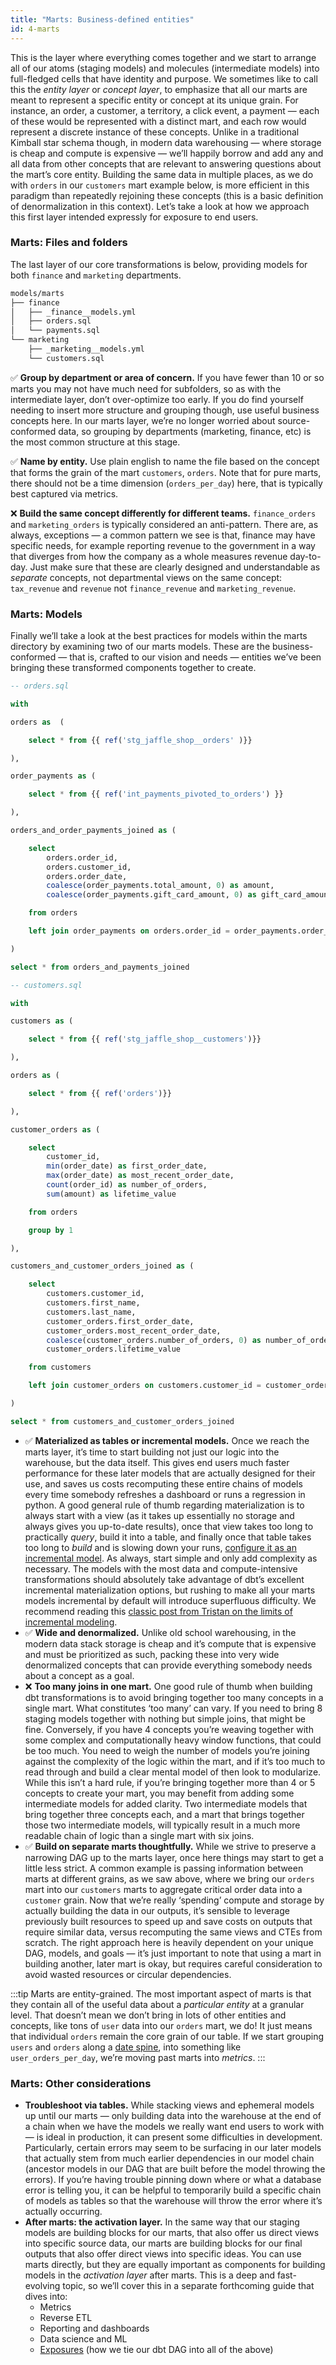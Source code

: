 ```yaml
---
title: "Marts: Business-defined entities"
id: 4-marts
---
```


This is the layer where everything comes together and we start to arrange all of our atoms (staging models) and molecules (intermediate models) into full-fledged cells that have identity and purpose. We sometimes like to call this the *entity* *layer* or *concept layer*, to emphasize that all our marts are meant to represent a specific entity or concept at its unique grain. For instance, an order, a customer, a territory, a click event, a payment — each of these would be represented with a distinct mart, and each row would represent a discrete instance of these concepts. Unlike in a traditional Kimball star schema though, in modern data warehousing — where storage is cheap and compute is expensive — we’ll happily borrow and add any and all data from other concepts that are relevant to answering questions about the mart’s core entity. Building the same data in multiple places, as we do with `orders` in our `customers` mart example below, is more efficient in this paradigm than repeatedly rejoining these concepts (this is a basic definition of denormalization in this context). Let’s take a look at how we approach this first layer intended expressly for exposure to end users.

### Marts: Files and folders

The last layer of our core transformations is below, providing models for both `finance` and `marketing` departments.

```markdown
models/marts
├── finance
│   ├── _finance__models.yml
│   ├── orders.sql
│   └── payments.sql
└── marketing
    ├── _marketing__models.yml
    └── customers.sql
```

✅ **Group by department or area of concern.** If you have fewer than 10 or so marts you may not have much need for subfolders, so as with the intermediate layer, don’t over-optimize too early. If you do find yourself needing to insert more structure and grouping though, use useful business concepts here. In our marts layer, we’re no longer worried about source-conformed data, so grouping by departments (marketing, finance, etc) is the most common structure at this stage.

✅ **Name by entity.** Use plain english to name the file based on the concept that forms the grain of the mart `customers`, `orders`. Note that for pure marts, there should not be a time dimension (`orders_per_day`) here, that is typically best captured via metrics.

❌ **Build the same concept differently for different teams.** `finance_orders` and `marketing_orders` is typically considered an anti-pattern. There are, as always, exceptions — a common pattern we see is that, finance may have specific needs, for example reporting revenue to the government in a way that diverges from how the company as a whole measures revenue day-to-day. Just make sure that these are clearly designed and understandable as *separate* concepts, not departmental views on the same concept: `tax_revenue` and `revenue` not `finance_revenue` and `marketing_revenue`.

### Marts: Models

Finally we’ll take a look at the best practices for models within the marts directory by examining two of our marts models. These are the business-conformed — that is, crafted to our vision and needs — entities we’ve been bringing these transformed components together to create.

```sql
-- orders.sql

with 

orders as  (

    select * from {{ ref('stg_jaffle_shop__orders' )}}

),

order_payments as (

    select * from {{ ref('int_payments_pivoted_to_orders') }}

),

orders_and_order_payments_joined as (

    select
        orders.order_id,
        orders.customer_id,
        orders.order_date,
        coalesce(order_payments.total_amount, 0) as amount,
        coalesce(order_payments.gift_card_amount, 0) as gift_card_amount

    from orders

    left join order_payments on orders.order_id = order_payments.order_id

)

select * from orders_and_payments_joined
```

```sql
-- customers.sql

with 

customers as (

    select * from {{ ref('stg_jaffle_shop__customers')}}

),

orders as (

    select * from {{ ref('orders')}}

),

customer_orders as (

    select
        customer_id,
        min(order_date) as first_order_date,
        max(order_date) as most_recent_order_date,
        count(order_id) as number_of_orders,
        sum(amount) as lifetime_value

    from orders

    group by 1

),

customers_and_customer_orders_joined as (

    select
        customers.customer_id,
        customers.first_name,
        customers.last_name,
        customer_orders.first_order_date,
        customer_orders.most_recent_order_date,
        coalesce(customer_orders.number_of_orders, 0) as number_of_orders,
        customer_orders.lifetime_value

    from customers

    left join customer_orders on customers.customer_id = customer_orders.customer_id

)

select * from customers_and_customer_orders_joined
```

- ✅ **Materialized as tables or incremental models.** Once we reach the marts layer, it’s time to start building not just our logic into the warehouse, but the data itself. This gives end users much faster performance for these later models that are actually designed for their use, and saves us costs recomputing these entire chains of models every time somebody refreshes a dashboard or runs a regression in python. A good general rule of thumb regarding materialization is to always start with a view (as it takes up essentially no storage and always gives you up-to-date results), once that view takes too long to practically *query*, build it into a table, and finally once that table takes too long to *build* and is slowing down your runs, [configure it as an incremental model](https://docs.getdbt.com/docs/building-a-dbt-project/building-models/configuring-incremental-models/). As always, start simple and only add complexity as necessary. The models with the most data and compute-intensive transformations should absolutely take advantage of dbt’s excellent incremental materialization options, but rushing to make all your marts models incremental by default will introduce superfluous difficulty. We recommend reading this [classic post from Tristan on the limits of incremental modeling](https://discourse.getdbt.com/t/on-the-limits-of-incrementality/303).
- ✅ **Wide and denormalized.** Unlike old school warehousing, in the modern data stack storage is cheap and it’s compute that is expensive and must be prioritized as such, packing these into very wide denormalized concepts that can provide everything somebody needs about a concept as a goal.
- ❌ **Too many joins in one mart.** One good rule of thumb when building dbt transformations is to avoid bringing together too many concepts in a single mart. What constitutes ‘too many’ can vary. If you need to bring 8 staging models together with nothing but simple joins, that might be fine. Conversely, if you have 4 concepts you’re weaving together with some complex and computationally heavy window functions, that could be too much. You need to weigh the number of models you’re joining against the complexity of the logic within the mart, and if it’s too much to read through and build a clear mental model of then look to modularize. While this isn’t a hard rule, if you’re bringing together more than 4 or 5 concepts to create your mart, you may benefit from adding some intermediate models for added clarity. Two intermediate models that bring together three concepts each, and a mart that brings together those two intermediate models, will typically result in a much more readable chain of logic than a single mart with six joins.
- ✅ **Build on separate marts thoughtfully.** While we strive to preserve a narrowing DAG up to the marts layer, once here things may start to get a little less strict. A common example is passing information between marts at different grains, as we saw above, where we bring our `orders` mart into our `customers` marts to aggregate critical order data into a `customer` grain. Now that we’re really ‘spending’ compute and storage by actually building the data in our outputs, it’s sensible to leverage previously built resources to speed up and save costs on outputs that require similar data, versus recomputing the same views and CTEs from scratch. The right approach here is heavily dependent on your unique DAG, models, and goals — it’s just important to note that using a mart in building another, later mart is okay, but requires careful consideration to avoid wasted resources or circular dependencies.

:::tip Marts are entity-grained.
The most important aspect of marts is that they contain all of the useful data about a *particular entity* at a granular level. That doesn’t mean we don’t bring in lots of other entities and concepts, like tons of `user` data into our `orders` mart, we do! It just means that individual `orders` remain the core grain of our table. If we start grouping `users` and `orders` along a [date spine](https://github.com/dbt-labs/dbt-utils#date_spine-source), into something like `user_orders_per_day`, we’re moving past marts into *metrics*.
:::

### Marts: Other considerations

- **Troubleshoot via tables.** While stacking views and ephemeral models up until our marts — only building data into the warehouse at the end of a chain when we have the models we really want end users to work with — is ideal in production, it can present some difficulties in development. Particularly, certain errors may seem to be surfacing in our later models that actually stem from much earlier dependencies in our model chain (ancestor models in our DAG that are built before the model throwing the errors). If you’re having trouble pinning down where or what a database error is telling you, it can be helpful to temporarily build a specific chain of models as tables so that the warehouse will throw the error where it’s actually occurring.
- **After marts: the activation layer.** In the same way that our staging models are building blocks for our marts, that also offer us direct views into specific source data, our marts are building blocks for our final outputs that also offer direct views into specific ideas. You can use marts directly, but they are equally important as components for building models in the *activation layer* after marts. This is a deep and fast-evolving topic, so we’ll cover this in a separate forthcoming guide that dives into:
  - Metrics
  - Reverse ETL
  - Reporting and dashboards
  - Data science and ML
  - [Exposures](https://docs.getdbt.com/docs/building-a-dbt-project/exposures) (how we tie our dbt DAG into all of the above)

